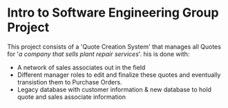 # Intro to Software Engineering Group Project

This project consists of a 'Quote Creation System' that manages all Quotes for '_a company that sells plant repair services_'. his is done with: 

  - A network of sales associates out in the field
  - Different manager roles to edit and finalize these quotes and eventually transistion them to Purchase Orders.
  - Legacy database with customer information & new database to hold quote and sales associate information


